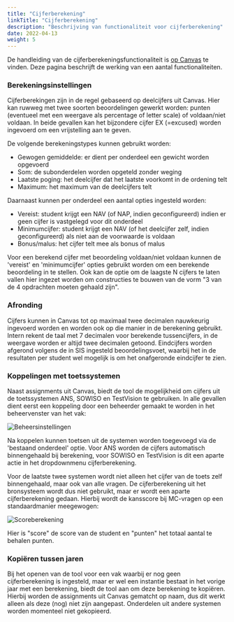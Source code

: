 ```yaml
---
title: "Cijferberekening"
linkTitle: "Cijferberekening"
description: "Beschrijving van functionaliteit voor cijferberekening"
date: 2022-04-13
weight: 5
---
```

De handleiding van de cijferberekeningsfunctionaliteit is [op Canvas](https://canvas.uva.nl/courses/169/modules#module_103508) te vinden. Deze pagina beschrijft de werking van een aantal functionaliteiten.

### Berekeningsinstellingen
Cijferberekingen zijn in de regel gebaseerd op deelcijfers uit Canvas. Hier kan ruwweg met twee soorten beoordelingen gewerkt worden: punten (eventueel met een weergave als percentage of letter scale) of voldaan/niet voldaan. In beide gevallen kan het bijzondere cijfer EX (=excused) worden ingevoerd om een vrijstelling aan te geven.

De volgende berekeningstypes kunnen gebruikt worden:
- Gewogen gemiddelde: er dient per onderdeel een gewicht worden opgevoerd
- Som: de subonderdelen worden opgeteld zonder weging
- Laatste poging: het deelcijfer dat het laatste voorkomt in de ordening telt
- Maximum: het maximum van de deelcijfers telt 

Daarnaast kunnen per onderdeel een aantal opties ingesteld worden:
- Vereist: student krijgt een NAV (of NAP, indien geconfigureerd) indien er geen cijfer is vastgelegd voor dit onderdeel 
- Minimumcijfer: student krijgt een NAV (of het deelcijfer zelf, indien geconfigureerd) als niet aan de voorwaarde is voldaan
- Bonus/malus: het cijfer telt mee als bonus of malus

Voor een berekend cijfer met beoordeling voldaan/niet voldaan kunnen de 'vereist' en 'minimumcijfer' opties gebruikt worden om een berekende beoordeling in te stellen. Ook kan de optie om de laagste N cijfers te laten vallen hier ingezet worden om constructies te bouwen van de vorm "3 van de 4 opdrachten moeten gehaald zijn".

### Afronding
Cijfers kunnen in Canvas tot op maximaal twee decimalen nauwkeurig ingevoerd worden en worden ook op die manier in de berekening gebruikt. Intern rekent de taal met 7 decimalen voor berekende tussencijfers, in de weergave worden er altijd twee decimalen getoond. Eindcijfers worden afgerond volgens de in SIS ingesteld beoordelingsvoet, waarbij het in de resultaten per student wel mogelijk is om het onafgeronde eindcijfer te zien. 

### Koppelingen met toetssystemen
Naast assignments uit Canvas, biedt de tool de mogelijkheid om cijfers uit de toetssystemen ANS, SOWISO en TestVision te gebruiken. In alle gevallen dient eerst een koppeling door een beheerder gemaakt te worden in het beheervenster van het vak:

![Beheersinstellingen](/course_setup.nl.png)

Na koppelen kunnen toetsen uit de systemen worden toegevoegd via de 'bestaand onderdeel' optie. Voor ANS worden de cijfers automatisch binnengehaald bij berekening, voor SOWISO en TestVision is dit een aparte actie in het dropdownmenu cijferberekening. 

Voor de laatste twee systemen wordt niet alleen het cijfer van de toets zelf binnengehaald, maar ook van alle vragen. De cijferberekening uit het bronsysteem wordt dus niet gebruikt, maar er wordt een aparte cijferberekening gedaan. Hierbij wordt de kansscore bij MC-vragen op een standaardmanier meegewogen:

![Scoreberekening](/score_calc.nl.png)

Hier is "score" de score van de student en "punten" het totaal aantal te behalen punten.

### Kopiëren tussen jaren
Bij het openen van de tool voor een vak waarbij er nog geen cijferberekening is ingesteld, maar er wel een instantie bestaat in het vorige jaar met een berekening, biedt de tool aan om deze berekening te kopiëren. Hierbij worden de assignments uit Canvas gematcht op naam, dus dit werkt alleen als deze (nog) niet zijn aangepast. Onderdelen uit andere systemen worden momenteel niet gekopieerd.